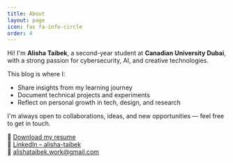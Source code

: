 ```yaml
---
title: About
layout: page
icon: fas fa-info-circle
order: 4
---
```


Hi! I'm **Alisha Taibek**, a second-year student at **Canadian University Dubai**, with a strong passion for cybersecurity, AI, and creative technologies.

This blog is where I:
- Share insights from my learning journey
- Document technical projects and experiments
- Reflect on personal growth in tech, design, and research

I'm always open to collaborations, ideas, and new opportunities — feel free to get in touch.

📄 [Download my resume](/assets/resume.pdf)  
🔗 [LinkedIn – alisha-taibek](https://www.linkedin.com/in/alisha-taibek)  
📧 alishataibek.work@gmail.com
